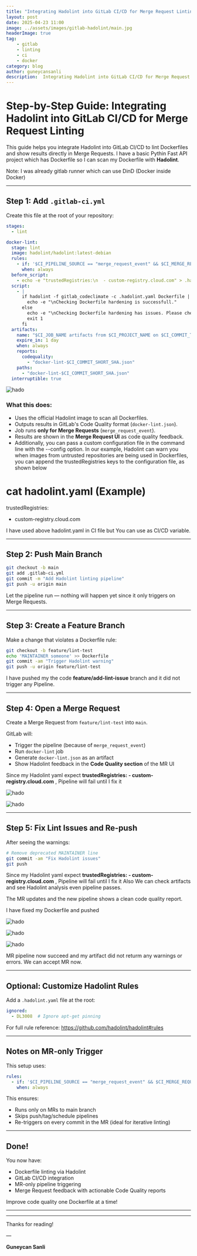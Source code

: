 ```yaml
---
title: "Integrating Hadolint into GitLab CI/CD for Merge Request Linting"
layout: post
date: 2025-04-23 11:00
image: ../assets/images/gitlab-hadolint/main.jpg
headerImage: true
tag:
    - gitlab
    - linting
    - ci
    - docker
category: blog
author: guneycansanli
description:  Integrating Hadolint into GitLab CI/CD for Merge Request Linting
---
```


# Step-by-Step Guide: Integrating Hadolint into GitLab CI/CD for Merge Request Linting

This guide helps you integrate Hadolint into GitLab CI/CD to lint Dockerfiles and show results directly in Merge Requests. I have a basic Pythin Fast API project which has Dockerfile so I can scan my Dockerfile with **Hadolint**. 

Note: I was already gitlab runner which can use DinD (Docker inside Docker)

---

## Step 1: Add `.gitlab-ci.yml`

Create this file at the root of your repository:

```yaml
stages:
  - lint

docker-lint:
  stage: lint
  image: hadolint/hadolint:latest-debian
  rules:
    - if: '$CI_PIPELINE_SOURCE == "merge_request_event" && $CI_MERGE_REQUEST_TARGET_BRANCH_NAME == "main"'
      when: always
  before_script:
    - echo -e "trustedRegistries:\n  - custom-registry.cloud.com" > .hadolint.yaml
  script:
    - |
      if hadolint -f gitlab_codeclimate -c .hadolint.yaml Dockerfile | tee docker-lint-$CI_COMMIT_SHORT_SHA.json ;then
        echo -e "\nChecking Dockerfile hardening is successfull."
      else
        echo -e "\nChecking Dockerfile hardening has issues. Please check and fix it."
        exit 1
      fi
  artifacts:
    name: "$CI_JOB_NAME artifacts from $CI_PROJECT_NAME on $CI_COMMIT_TAG"
    expire_in: 1 day
    when: always
    reports:
      codequality:
        - "docker-lint-$CI_COMMIT_SHORT_SHA.json"
    paths:
      - "docker-lint-$CI_COMMIT_SHORT_SHA.json"
  interruptible: true
```

![hado][1]

### What this does:

- Uses the official Hadolint image to scan all Dockerfiles.
- Outputs results in GitLab's Code Quality format (`docker-lint.json`).
- Job runs **only for Merge Requests** (`merge_request_event`).
- Results are shown in the **Merge Request UI** as code quality feedback.
- Additionally, you can pass a custom configuration file in the command line with the --config option. In our example, Hadolint can warn you when images from untrusted repositories are being used in Dockerfiles, you can append the trustedRegistries keys to the configuration file, as shown below

# cat hadolint.yaml (Example) 
trustedRegistries:
  - custom-registry.cloud.com

I have used above hadolint.yaml in CI file but You can use as CI/CD variable.

---

## Step 2: Push Main Branch

```bash
git checkout -b main
git add .gitlab-ci.yml
git commit -m "Add Hadolint linting pipeline"
git push -u origin main
```

Let the pipeline run — nothing will happen yet since it only triggers on Merge Requests.

---

## Step 3: Create a Feature Branch

Make a change that violates a Dockerfile rule:

```bash
git checkout -b feature/lint-test
echo 'MAINTAINER someone' >> Dockerfile
git commit -am "Trigger Hadolint warning"
git push -u origin feature/lint-test
```


I have pushed my the code **feature/add-lint-issue** branch and it did not trigger any Pipeline.

---

## Step 4: Open a Merge Request

Create a Merge Request from `feature/lint-test` into `main`.

GitLab will:

- Trigger the pipeline (because of `merge_request_event`)
- Run `docker-lint` job
- Generate `docker-lint.json` as an artifact
- Show Hadolint feedback in the **Code Quality section** of the MR UI

Since my Hadolint yaml expect **trustedRegistries: - custom-registry.cloud.com** , Pipeline will fail until I fix it

![hado][2]

![hado][3]

---

## Step 5: Fix Lint Issues and Re-push

After seeing the warnings:

```bash
# Remove deprecated MAINTAINER line
git commit -am "Fix Hadolint issues"
git push
```


Since my Hadolint yaml expect **trustedRegistries: - custom-registry.cloud.com** , Pipeline will fail until I fix it
Also We can check artifacts and see Hadolint analysis even pipeline passes.

The MR updates and the new pipeline shows a clean code quality report.

I have fixed my Dockerfile and pushed 

![hado][4]


![hado][5]

![hado][6]

MR pipeline now succeed and my artifact did not returm any warnings or errors. We can accept MR now.

---


## Optional: Customize Hadolint Rules

Add a `.hadolint.yaml` file at the root:

```yaml
ignored:
  - DL3008  # Ignore apt-get pinning
```

For full rule reference: https://github.com/hadolint/hadolint#rules

---

## Notes on MR-only Trigger

This setup uses:

```yaml
rules:
  - if: '$CI_PIPELINE_SOURCE == "merge_request_event" && $CI_MERGE_REQUEST_TARGET_BRANCH_NAME == "main"'
    when: always
```

This ensures:

- Runs only on MRs to main branch
- Skips push/tag/schedule pipelines
- Re-triggers on every commit in the MR (ideal for iterative linting)

---

## Done!

You now have:

- Dockerfile linting via Hadolint  
- GitLab CI/CD integration  
- MR-only pipeline triggering  
- Merge Request feedback with actionable Code Quality reports

Improve code quality one Dockerfile at a time!

---


---

Thanks for reading!

—

**Guneycan Sanli**



[1]: ../assets/images/gitlab-hadolint/hado-ci-1.jpg
[2]: ../assets/images/gitlab-hadolint/hado-ci-2.jpg
[3]: ../assets/images/gitlab-hadolint/hado-ci-3.jpg
[4]: ../assets/images/gitlab-hadolint/hado-ci-4.jpg
[5]: ../assets/images/gitlab-hadolint/hado-ci-5.jpg
[6]: ../assets/images/gitlab-hadolint/hado-ci-6.jpg
